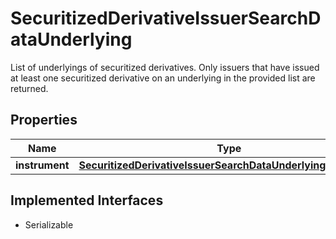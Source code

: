 

# SecuritizedDerivativeIssuerSearchDataUnderlying

List of underlyings of securitized derivatives. Only issuers that have issued at least one securitized derivative on an underlying in the provided list are returned.

## Properties

Name | Type | Description | Notes
------------ | ------------- | ------------- | -------------
**instrument** | [**SecuritizedDerivativeIssuerSearchDataUnderlyingInstrument**](SecuritizedDerivativeIssuerSearchDataUnderlyingInstrument.md) |  |  [optional]


## Implemented Interfaces

* Serializable


